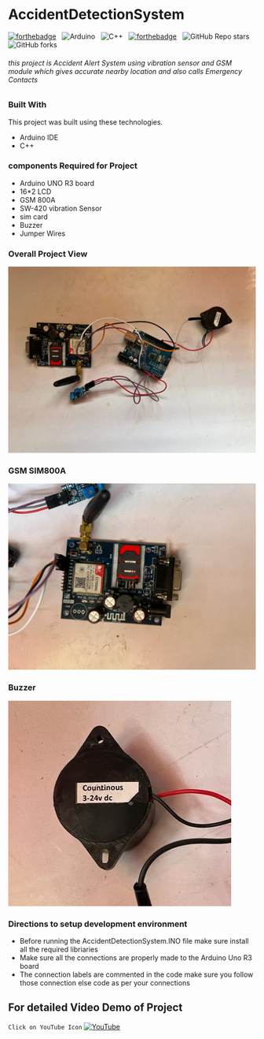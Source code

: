 # AccidentDetectionSystem
[![forthebadge](https://forthebadge.com/images/badges/built-with-love.svg)](https://forthebadge.com) &nbsp;
![Arduino](https://img.shields.io/badge/-Arduino-00979D?style=for-the-badge&logo=Arduino&logoColor=white) &nbsp;
![C++](https://img.shields.io/badge/c++-%2300599C.svg?style=for-the-badge&logo=c%2B%2B&logoColor=white) &nbsp;
[![forthebadge](https://forthebadge.com/images/badges/open-source.svg)](https://forthebadge.com) &nbsp;
![GitHub Repo stars](https://img.shields.io/github/stars/bandidhanush/AccidentDetectionSystem?color=red&logo=github&style=for-the-badge) &nbsp;
![GitHub forks](https://img.shields.io/github/forks/bandidhanush/AccidentDetectionSystem?color=red&logo=github&style=for-the-badge)
###### this project is Accident Alert System using vibration sensor and GSM module which gives accurate nearby location and also calls Emergency Contacts


### Built With

This project was built using these technologies.

- Arduino IDE
- C++

### components Required for Project 
- Arduino UNO R3 board 
- 16*2 LCD 
- GSM 800A
- SW-420 vibration Sensor
- sim card 
- Buzzer
- Jumper Wires

### Overall Project View
![alt text](https://github.com/bandidhanush/AccidentDetectionSystem/blob/main/A.jpg?raw=true)

### GSM SIM800A
![alt text](https://github.com/bandidhanush/AccidentDetectionSystem/blob/main/B.jpg?raw=true)

### Buzzer
![alt text](https://github.com/bandidhanush/AccidentDetectionSystem/blob/main/C.jpg?raw=true)

### Directions to setup development environment
- Before running the AccidentDetectionSystem.INO file make sure install all the required libriaries 
- Make sure all the connections are properly made to the Arduino Uno R3 board  
- The connection labels are commented in the code make sure you follow those connection else code as per your connections

## For detailed Video Demo of Project 
```Click on YouTube Icon```
 [![YouTube](https://img.shields.io/badge/YouTube-FF0000?style=for-the-badge&logo=youtube&logoColor=white)](https://youtu.be/CVNS_eiHaUg) &nbsp;
